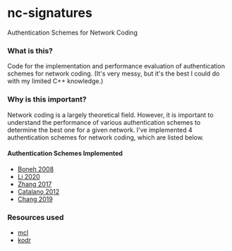 # nc-signatures

Authentication Schemes for Network Coding

### What is this?

Code for the implementation and performance evaluation of authentication schemes for network coding. (It's very messy, but it's the best I could do with my limited C++ knowledge.)

### Why is this important?

Network coding is a largely theoretical field. However, it is important to understand the performance of various authentication schemes to determine the best one for a given network. I've implemented 4 authentication schemes for network coding, which are listed below.

#### Authentication Schemes Implemented

- [Boneh 2008](https://eprint.iacr.org/2008/316.pdf)
- [Li 2020](https://ieeexplore.ieee.org/document/9268072)
- [Zhang 2017](https://link.springer.com/chapter/10.1007/978-3-319-59463-7_52)
- [Catalano 2012](https://eprint.iacr.org/2011/696.pdf)
- [Chang 2019](https://ieeexplore.ieee.org/stamp/stamp.jsp?arnumber=8676234)

### Resources used

- [mcl](https://github.com/herumi/mcl)
- [kodr](https://github.com/itzmeanjan/kodr)
